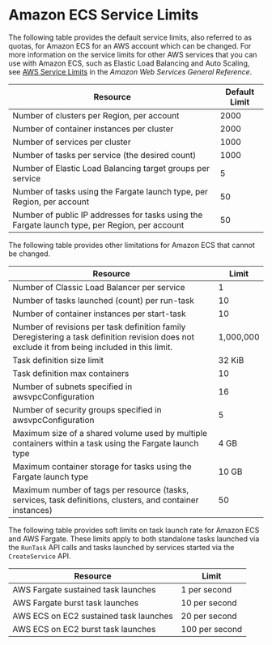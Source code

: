 # Amazon ECS Service Limits<a name="service_limits"></a>

The following table provides the default service limits, also referred to as quotas, for Amazon ECS for an AWS account which can be changed\. For more information on the service limits for other AWS services that you can use with Amazon ECS, such as Elastic Load Balancing and Auto Scaling, see [AWS Service Limits](https://docs.aws.amazon.com/general/latest/gr/aws_service_limits.html) in the *Amazon Web Services General Reference*\.


| Resource | Default Limit | 
| --- | --- | 
| Number of clusters per Region, per account | 2000 | 
| Number of container instances per cluster | 2000 | 
| Number of services per cluster | 1000 | 
| Number of tasks per service \(the desired count\) | 1000 | 
| Number of Elastic Load Balancing target groups per service | 5 | 
| Number of tasks using the Fargate launch type, per Region, per account | 50 | 
| Number of public IP addresses for tasks using the Fargate launch type, per Region, per account | 50 | 

The following table provides other limitations for Amazon ECS that cannot be changed\.


| Resource | Limit | 
| --- | --- | 
| Number of Classic Load Balancer per service | 1 | 
| Number of tasks launched \(count\) per run\-task | 10 | 
| Number of container instances per start\-task | 10 | 
| Number of revisions per task definition family Deregistering a task definition revision does not exclude it from being included in this limit\.  | 1,000,000 | 
| Task definition size limit | 32 KiB | 
| Task definition max containers | 10 | 
| Number of subnets specified in awsvpcConfiguration | 16 | 
| Number of security groups specified in awsvpcConfiguration | 5 | 
| Maximum size of a shared volume used by multiple containers within a task using the Fargate launch type | 4 GB | 
| Maximum container storage for tasks using the Fargate launch type | 10 GB | 
| Maximum number of tags per resource \(tasks, services, task definitions, clusters, and container instances\) | 50 | 

The following table provides soft limits on task launch rate for Amazon ECS and AWS Fargate. These limits apply to both standalone tasks launched via the `RunTask` API calls and tasks launched by services started via the `CreateService` API.

| Resource | Limit |
| --- | --- | 
| AWS Fargate sustained task launches | 1 per second | 
| AWS Fargate burst task launches | 10 per second | 
| AWS ECS on EC2 sustained task launches | 20 per second | 
| AWS ECS on EC2 burst task launches | 100 per second | 
